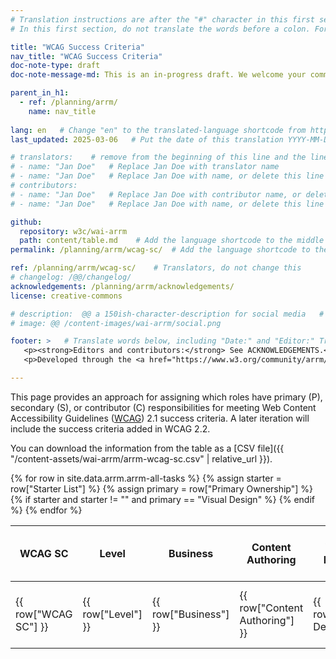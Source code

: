 ```yaml
---
# Translation instructions are after the "#" character in this first section. They are comments that do not show up in the web page. You do not need to translate the instructions after #.
# In this first section, do not translate the words before a colon. For example, do not translate "title:". Do translate the text after "title:".

title: "WCAG Success Criteria"
nav_title: "WCAG Success Criteria"
doc-note-type: draft
doc-note-message-md: This is an in-progress draft. We welcome your comments via GitHub or email from the links below under [Help improve this page](#helpimprove). You are also welcome to join the [ARRM Community Group](https://www.w3.org/community/arrm/) to contribute.

parent_in_h1:
  - ref: /planning/arrm/
    name: nav_title
    
lang: en   # Change "en" to the translated-language shortcode from https://www.iana.org/assignments/language-subtag-registry/language-subtag-registry
last_updated: 2025-03-06   # Put the date of this translation YYYY-MM-DD (with month in the middle)

# translators:    # remove from the beginning of this line and the lines below: "# " (the hash sign and the space)
# - name: "Jan Doe"   # Replace Jan Doe with translator name
# - name: "Jan Doe"   # Replace Jan Doe with name, or delete this line if not multiple translators
# contributors:
# - name: "Jan Doe"   # Replace Jan Doe with contributor name, or delete this line if none
# - name: "Jan Doe"   # Replace Jan Doe with name, or delete this line if not multiple contributors

github:
  repository: w3c/wai-arrm
  path: content/table.md    # Add the language shortcode to the middle of the filename, for example: content/index.fr.md
permalink: /planning/arrm/wcag-sc/  # Add the language shortcode to the end, with no slash at end, for example: /planning/arrm/fr

ref: /planning/arrm/wcag-sc/    # Translators, do not change this
# changelog: /@@/changelog/
acknowledgements: /planning/arrm/acknowledgements/
license: creative-commons

# description:  @@ a 150ish-character-description for social media   # translate the description
# image: @@ /content-images/wai-arrm/social.png

footer: >   # Translate words below, including "Date:" and "Editor:" Translate the Working Group name. Leave the Working Group acronym in English. Do *not* change the dates in the footer below.
   <p><strong>Editors and contributors:</strong> See ACKNOWLEDGEMENTS.</p>
   <p>Developed through the <a href="https://www.w3.org/community/arrm/">Accessibility Roles and Responsibilities Mapping (ARRM) Community Group</a> at W3C. Initially developed with the Accessibility Education and Outreach Working Group (<a href="https://www.w3.org/WAI/about/groups/eowg/">EOWG</a>).</p>

---
```


This page provides an approach for assigning which roles have primary (P), secondary (S), or contributor (C) responsibilities for meeting Web Content Accessibility Guidelines ([WCAG](/standards-guidelines/wcag/)) 2.1 success criteria. A later iteration will include the success criteria added in WCAG 2.2.

You can download the information from the table as a [CSV file]({{ "/content-assets/wai-arrm/arrm-wcag-sc.csv" | relative_url }}).

<table>
  <thead>
    <tr>
      <!-- Only include specific columns in the header - exclude: Starter List -->
      <th>WCAG SC</th>
      <th>Level</th>
      <th>Business</th>
      <th>Content Authoring</th>
      <th>Visual Design</th>
      <th>User Experience (UX) Design</th>
      <th>Front-End Development</th>
    </tr>
  </thead>
  <tbody>
    {% for row in site.data.arrm.arrm-all-tasks %}
      <!-- Only display rows where 'Starter List' is not null or empty -->
      {% assign starter = row["Starter List"] %}
      {% assign primary = row["Primary Ownership"] %}
      {% if starter and starter != "" and primary == "Visual Design" %}
        <tr>
          <td>{{ row["WCAG SC"] }}</td>
          <td>{{ row["Level"] }}</td>
          <td>{{ row["Business"] }}</td>
          <td>{{ row["Content Authoring"] }}</td>
          <td>{{ row["Visual Design"] }}</td>
          <td>{{ row["User Experience (UX) Design"] }}</td>
          <td>{{ row["Front-End Development"] }}</td>
        </tr>
      {% endif %}
    {% endfor %}
  </tbody>
</table>



